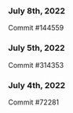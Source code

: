 ### July 8th, 2022

Commit #144559

### July 5th, 2022

Commit #314353


### July 4th, 2022

Commit #72281
